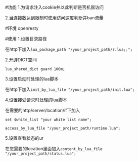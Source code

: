 #功能
1.为请求注入cookie并以此判断是否机器访问

2.当连接数达到限制时使用访问速度判断并ban流量

#环境
openresty

#使用
1.设置目录路径

在http下加入`lua_package_path "/your_project_path/?.lua;;";`

2.开辟DICT空间

`lua_shared_dict guard 100m;`

3.设置启动时处理的lua脚本

在http下加入`init_by_lua_file "/your_project_path/init.lua";`

4.设置接受请求时处理的lua脚本

在需要的http/server/location/if下加入

`set $white_list "your white list name";`

`access_by_lua_file "/your_project_path/runtime.lua";`

5.设置查看状态的ur

在您需要的location里面加入`content_by_lua_file "/your_project_path/status.lua";`
